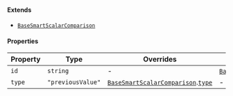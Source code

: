 #### Extends

* [`BaseSmartScalarComparison`](BaseSmartScalarComparison.md)

#### Properties

| Property                 | Type              | Overrides                                                                                               | Inherited from                                                                                      |
| ------------------------ | ----------------- | ------------------------------------------------------------------------------------------------------- | --------------------------------------------------------------------------------------------------- |
| <a id="id"></a> `id`     | `string`          | -                                                                                                       | [`BaseSmartScalarComparison`](BaseSmartScalarComparison.md).[`id`](BaseSmartScalarComparison.md#id) |
| <a id="type"></a> `type` | `"previousValue"` | [`BaseSmartScalarComparison`](BaseSmartScalarComparison.md).[`type`](BaseSmartScalarComparison.md#type) | -                                                                                                   |

